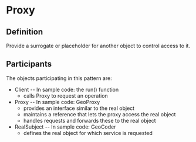 # Proxy
## Definition
Provide a surrogate or placeholder for another object to control access to it.

## Participants
The objects participating in this pattern are:

- Client -- In sample code: the run() function
    - calls Proxy to request an operation
- Proxy -- In sample code: GeoProxy
    - provides an interface similar to the real object
    - maintains a reference that lets the proxy access the real object
    - handles requests and forwards these to the real object
- RealSubject -- In sample code: GeoCoder
    - defines the real object for which service is requested